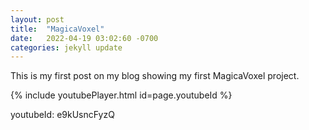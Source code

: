 ```yaml
---
layout: post
title:  "MagicaVoxel"
date:   2022-04-19 03:02:60 -0700
categories: jekyll update
---
```

This is my first post on my blog showing my first MagicaVoxel project.

{% include youtubePlayer.html id=page.youtubeId %}

youtubeId: e9kUsncFyzQ



